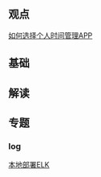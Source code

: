 ## 观点

[如何选择个人时间管理APP](./观点/如何选择个人时间管理APP.md)

## 基础

## 解读

## 专题

### log

[本地部署ELK](./专题：log/本地部署ELK.md)

